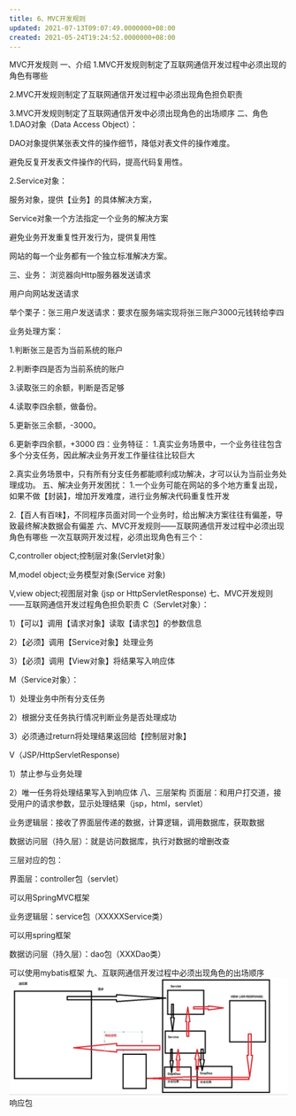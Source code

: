 ```yaml
---
title: 6、MVC开发规则
updated: 2021-07-13T09:07:49.0000000+08:00
created: 2021-05-24T19:24:52.0000000+08:00
---
```


MVC开发规则
一、介绍
1.MVC开发规则制定了互联网通信开发过程中必须出现的角色有哪些

2.MVC开发规则制定了互联网通信开发过程中必须出现角色担负职责

3.MVC开发规则制定了互联网通信开发中必须出现角色的出场顺序
二、角色
1.DAO对象（Data Access Object）：

DAO对象提供某张表文件的操作细节，降低对表文件的操作难度。

避免反复开发表文件操作的代码，提高代码复用性。

2.Service对象：

服务对象，提供【业务】的具体解决方案，

Service对象一个方法指定一个业务的解决方案

避免业务开发重复性开发行为，提供复用性

网站的每一个业务都有一个独立标准解决方案。

三、业务：
浏览器向Http服务器发送请求

用户向网站发送请求

举个栗子：张三用户发送请求：要求在服务端实现将张三账户3000元钱转给李四

业务处理方案：

1.判断张三是否为当前系统的账户

2.判断李四是否为当前系统的账户

3.读取张三的余额，判断是否足够

4.读取李四余额，做备份。

5.更新张三余额，-3000。

6.更新李四余额，+3000
四：业务特征：
1.真实业务场景中，一个业务往往包含多个分支任务，因此解决业务开发工作量往往比较巨大

2.真实业务场景中，只有所有分支任务都能顺利成功解决，才可以认为当前业务处理成功。
五、解决业务开发困扰：
1.一个业务可能在网站的多个地方重复出现，如果不做【封装】，增加开发难度，进行业务解决代码重复性开发

2.【百人有百味】，不同程序员面对同一个业务时，给出解决方案往往有偏差，导致最终解决数据会有偏差
六、MVC开发规则——互联网通信开发过程中必须出现角色有哪些
一次互联网开发过程，必须出现角色有三个：

C,controller object;控制层对象(Servlet对象）

M,model object;业务模型对象(Service 对象)

V,view object;视图层对象 (jsp or HttpServletResponse)
七、MVC开发规则——互联网通信开发过程角色担负职责
C（Servlet对象）：

1）【可以】调用【请求对象】读取【请求包】的参数信息

2）【必须】调用【Service对象】处理业务

3）【必须】调用【View对象】将结果写入响应体

M（Service对象）：

1）处理业务中所有分支任务

2）根据分支任务执行情况判断业务是否处理成功

3）必须通过return将处理结果返回给【控制层对象】

V（JSP/HttpServletResponse)

1）禁止参与业务处理

2）唯一任务将处理结果写入到响应体
八、三层架构
页面层：和用户打交道，接受用户的请求参数，显示处理结果（jsp，html，servlet）

业务逻辑层：接收了界面层传递的数据，计算逻辑，调用数据库，获取数据

数据访问层（持久层）：就是访问数据库，执行对数据的增删改查

三层对应的包：

界面层：controller包（servlet）

可以用SpringMVC框架

业务逻辑层：service包（XXXXXService类）

可以用spring框架

数据访问层（持久层）：dao包（XXXDao类）

可以使用mybatis框架
九、互联网通信开发过程中必须出现角色的出场顺序
![image1](Java学习/5.%20Web/resources/image1-4.png)
响应包
